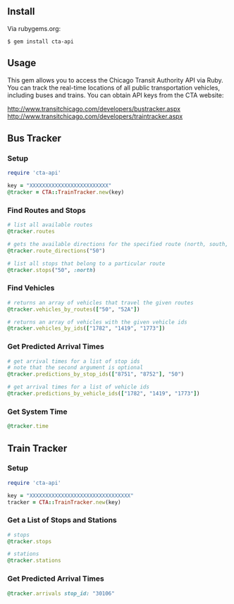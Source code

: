 ## Install

Via rubygems.org:

```
$ gem install cta-api
```

## Usage

This gem allows you to access the Chicago Transit Authority API via Ruby. You can track the real-time locations of all public transportation vehicles, including buses and trains. You can obtain API keys from the CTA website:

http://www.transitchicago.com/developers/bustracker.aspx
http://www.transitchicago.com/developers/traintracker.aspx

## Bus Tracker

### Setup

``` ruby
require 'cta-api'

key = "XXXXXXXXXXXXXXXXXXXXXXXXX"
@tracker = CTA::TrainTracker.new(key)
```

### Find Routes and Stops

``` ruby
# list all available routes
@tracker.routes

# gets the available directions for the specified route (north, south, etc.)
@tracker.route_directions("50")

# list all stops that belong to a particular route
@tracker.stops("50", :north)
```

### Find Vehicles

``` ruby
# returns an array of vehicles that travel the given routes
@tracker.vehicles_by_routes(["50", "52A"])

# returns an array of vehicles with the given vehicle ids
@tracker.vehicles_by_ids(["1782", "1419", "1773"])
```

### Get Predicted Arrival Times

``` ruby
# get arrival times for a list of stop ids
# note that the second argument is optional
@tracker.predictions_by_stop_ids(["8751", "8752"], "50")

# get arrival times for a list of vehicle ids
@tracker.predictions_by_vehicle_ids(["1782", "1419", "1773"])
```

### Get System Time
``` ruby
@tracker.time
```

## Train Tracker

### Setup

``` ruby
require 'cta-api'

key = "XXXXXXXXXXXXXXXXXXXXXXXXXXXXXXXX"
tracker = CTA::TrainTracker.new(key)
```

### Get a List of Stops and Stations

``` ruby
# stops
@tracker.stops

# stations
@tracker.stations
```

### Get Predicted Arrival Times

``` ruby
@tracker.arrivals stop_id: "30106"
```